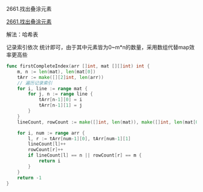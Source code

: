 2661.找出叠涂元素

[2661.找出叠涂元素](https://leetcode.cn/problems/first-completely-painted-row-or-column/)



解法：哈希表



记录索引依次 统计即可，由于其中元素皆为0~m*n的数量，采用数组代替map效率更高些



```go
func firstCompleteIndex(arr []int, mat [][]int) int {
	m, n := len(mat), len(mat[0])
	tArr := make([][2]int, len(arr))
	// 遍历记录索引
	for i, line := range mat {
		for j, n := range line {
			tArr[n-1][0] = i
			tArr[n-1][1] = j
		}
	}
	lineCount, rowCount := make([]int, len(mat)), make([]int, len(mat[0]))

	for i, num := range arr {
		l, r := tArr[num-1][0], tArr[num-1][1]
		lineCount[l]++
		rowCount[r]++
		if lineCount[l] == n || rowCount[r] == m {
			return i
		}
	}
	return -1
}
```


